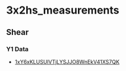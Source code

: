 # 3x2hs_measurements

## Shear

### Y1 Data

- [1xY6xKLUSUlVTjLYSJJO8WnEkV41XS7QK](https://drive.google.com/drive/folders/1xY6xKLUSUlVTjLYSJJO8WnEkV41XS7QK)
